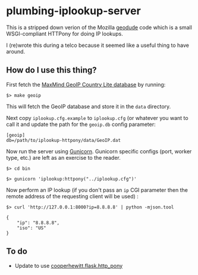 # plumbing-iplookup-server

This is a stripped down verion of the Mozilla
[geodude](https://github.com/mozilla/geodude) code which is a small
WSGI-compliant HTTPony for doing IP lookups.

I (re)wrote this during a telco because it seemed like a useful thing to have
around.

## How do I use this thing?

First fetch the [MaxMind GeoIP Country Lite
database](http://dev.maxmind.com/geoip/geolite) by running:

	$> make geoip

This will fetch the GeoIP database and store it in the `data` directory.

Next copy `iplookup.cfg.example` to `iplookup.cfg` (or whatever you want to call
it and update the path for the `geoip.db` config parameter:

	[geoip]
	db=/path/to/iplookup-httpony/data/GeoIP.dat

Now run the server using [Gunicorn](http://www.gunicorn.org/). Gunicorn specific
configs (port, worker type, etc.) are left as an exercise to the reader.

	$> cd bin

	$> gunicorn 'iplookup:httpony("../iplookup.cfg")'

Now perform an IP lookup (if you don't pass an `ip` CGI parameter then the
remote address of the requesting client will be used) :

	$> curl 'http://127.0.0.1:8000?ip=8.8.8.8' | python -mjson.tool

	{
	    "ip": "8.8.8.8",
	    "iso": "US"
	}

## To do

* Update to use [cooperhewitt.flask.http_pony](https://github.com/cooperhewitt/py-cooperhewitt-flask)
